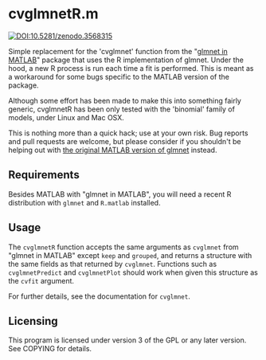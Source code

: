 cvglmnetR.m
===========

[![DOI:10.5281/zenodo.3568315](https://zenodo.org/badge/DOI/10.5281/zenodo.3568315.svg)](https://doi.org/10.5281/zenodo.3568315)

Simple replacement for the 'cvglmnet' function from the
"[glmnet in MATLAB](http://web.stanford.edu/~hastie/glmnet_matlab/index.html)"
package that uses the R implementation of glmnet. Under the hood, a
new R process is run each time a fit is performed. This is meant as a
workaround for some bugs specific to the MATLAB version of the
package.

Although some effort has been made to make this into something fairly
generic, cvglmnetR has been only tested with the 'binomial' family of
models, under Linux and Mac OSX.

This is nothing more than a quick hack; use at your own risk. Bug
reports and pull requests are welcome, but please consider if you
shouldn't be helping out with
[the original MATLAB version of glmnet](http://web.stanford.edu/~hastie/glmnet_matlab/index.html)
instead.

Requirements
------------

Besides MATLAB with "glmnet in MATLAB", you will need a recent R
distribution with `glmnet` and `R.matlab` installed.

Usage
-----

The `cvglmnetR` function accepts the same arguments as `cvglmnet` from
"glmnet in MATLAB" except `keep` and `grouped`, and returns a
structure with the same fields as that returned by
`cvglmnet`. Functions such as `cvglmnetPredict` and `cvglmnetPlot`
should work when given this structure as the `cvfit` argument.

For further details, see the documentation for `cvglmnet`.

Licensing
---------

This program is licensed under version 3 of the GPL or any later
version. See COPYING for details.


